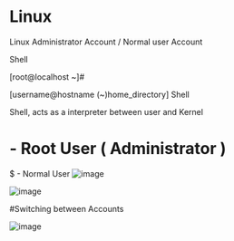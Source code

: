 # Linux

Linux Administrator Account / Normal user Account


Shell


[root@localhost ~]#

[username@hostname (~)home_directory] Shell

Shell, acts as a interpreter between user and Kernel
# - Root User ( Administrator )
$ - Normal User 
![image](https://user-images.githubusercontent.com/87597729/177003757-ce59585a-a191-489a-9226-b5fa77445c33.png)

![image](https://user-images.githubusercontent.com/87597729/177003776-32b71ad3-94da-46e2-9358-d8eb7449f2ca.png)

#Switching between Accounts

![image](https://user-images.githubusercontent.com/87597729/177003854-ea19f591-34b0-4188-973c-dd86a634beb2.png)


